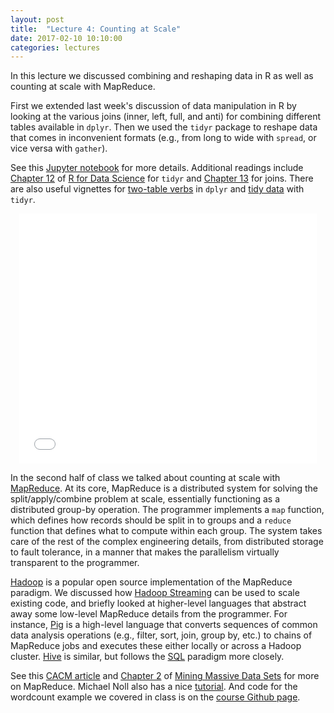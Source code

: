 ```yaml
---
layout: post
title:  "Lecture 4: Counting at Scale"
date: 2017-02-10 10:10:00
categories: lectures
---
```


In this lecture we discussed combining and reshaping data in R as well as counting at scale with MapReduce.

First we extended last week's discussion of data manipulation in R by looking at the various joins (inner, left, full, and anti) for combining different tables available in `dplyr`.
Then we used the `tidyr` package to reshape data that comes in inconvenient formats (e.g., from long to wide with `spread`, or vice versa with `gather`).

See this [Jupyter notebook](https://github.com/jhofman/msd2017/blob/master/lectures/lecture_4/combine_and_reshape_in_r.ipynb) for more details.
Additional readings include [Chapter 12](http://r4ds.had.co.nz/tidy-data.html) of [R for Data Science](http://r4ds.had.co.nz/) for `tidyr` and [Chapter 13](http://r4ds.had.co.nz/relational-data.html) for joins.
There are also useful vignettes for [two-table verbs](https://cran.r-project.org/web/packages/dplyr/vignettes/two-table.html) in `dplyr` and [tidy data](https://cran.r-project.org/web/packages/tidyr/vignettes/tidy-data.html) with `tidyr`.

<center>
<iframe src="//www.slideshare.net/slideshow/embed_code/key/7VTVGmJRVcQ1Ln" width="476" height="400" frameborder="0" marginwidth="0" marginheight="0" scrolling="no"></iframe>
</center>

In the second half of class we talked about counting at scale with [MapReduce](http://research.google.com/archive/mapreduce.html).
At its core, MapReduce is a distributed system for solving the split/apply/combine problem at scale, essentially functioning as a distributed group-by operation.
The programmer implements a ``map`` function, which defines how records should be split in to groups and a ``reduce`` function that defines what to compute within each group.
The system takes care of the rest of the complex engineering details, from distributed storage to fault tolerance, in a manner that makes the parallelism virtually transparent to the programmer.

[Hadoop](http://hadoop.apache.org/) is a popular open source implementation of the MapReduce paradigm.
We discussed how [Hadoop Streaming](https://hadoop.apache.org/docs/r1.2.1/streaming.html) can be used to scale existing code, and briefly looked at higher-level languages that abstract away some low-level MapReduce details from the programmer.
For instance, [Pig](http://pig.apache.org) is a high-level language that converts sequences of common data analysis operations (e.g., filter, sort, join, group by, etc.) to chains of MapReduce jobs and executes these either locally or across a Hadoop cluster.
[Hive](http://hive.apache.org) is similar, but follows the [SQL](https://en.wikipedia.org/wiki/SQL) paradigm more closely.

See this [CACM article](https://vgc.poly.edu/~juliana/courses/cs6093/Readings/dean-cacm2008.pdf) and [Chapter 2](http://infolab.stanford.edu/~ullman/mmds/ch2.pdf) of [Mining Massive Data Sets](http://mmds.org/) for more on MapReduce.
Michael Noll also has a nice [tutorial](http://www.michael-noll.com/tutorials/writing-an-hadoop-mapreduce-program-in-python/).
And code for the wordcount example we covered in class is on the [course Github page](https://github.com/jhofman/msd2017/tree/master/lectures/lecture_4).